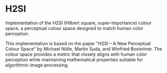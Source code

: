 # H2SI
Implementation of the H2SI (Hilbert square, super-importance) colour space, a perceptual colour space designed to match human color perception.

This implementation is based on the paper "H2SI – A New Perceptual Colour Space" by Michael Nölle, Martin Suda, and Winfried Boxleitner. The colour space provides a metric that closely aligns with human color perception while maintaining mathematical properties suitable for algorithmic image processing.
